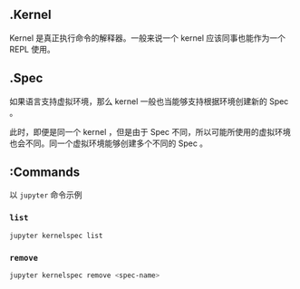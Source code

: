 

## .Kernel

Kernel 是真正执行命令的解释器。一般来说一个 kernel 应该同事也能作为一个 REPL 使用。

## .Spec

如果语言支持虚拟环境，那么 kernel 一般也当能够支持根据环境创建新的 Spec 。

此时，即便是同一个 kernel ，但是由于 Spec 不同，所以可能所使用的虚拟环境也会不同。同一个虚拟环境能够创建多个不同的 Spec 。

## :Commands

以 `jupyter` 命令示例

### `list`

~~~ sh
jupyter kernelspec list
~~~

### `remove`

~~~ sh
jupyter kernelspec remove <spec-name>
~~~

